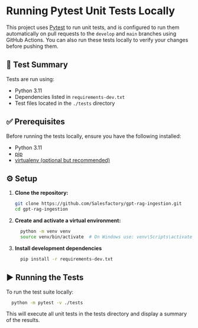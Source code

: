 # Running Pytest Unit Tests Locally

This project uses [Pytest](https://docs.pytest.org/) to run unit tests, and is configured to run them automatically on pull requests to the `develop` and `main` branches using GitHub Actions. You can also run these tests locally to verify your changes before pushing them.

## 🧪 Test Summary

Tests are run using:
- Python 3.11
- Dependencies listed in `requirements-dev.txt`
- Test files located in the `./tests` directory

## ✅ Prerequisites

Before running the tests locally, ensure you have the following installed:

- Python 3.11
- [pip](https://pip.pypa.io/)
- [virtualenv (optional but recommended)](https://virtualenv.pypa.io/)

## ⚙️ Setup

1. **Clone the repository:**

   ```bash
   git clone https://github.com/Salesfactory/gpt-rag-ingestion.git
   cd gpt-rag-ingestion

   ```
2. **Create and activate a virtual environment:**
   ```bash
     python -m venv venv
     source venv/bin/activate  # On Windows use: venv\Scripts\activate
   ```
3. **Install development dependencies**
   ```bash 
     pip install -r requirements-dev.txt
   ```

## ▶️ Running the Tests
To run the test suite locally:
   ```bash 
     python -m pytest -v ./tests
   ```
This will execute all unit tests in the tests directory and display a summary of the results.